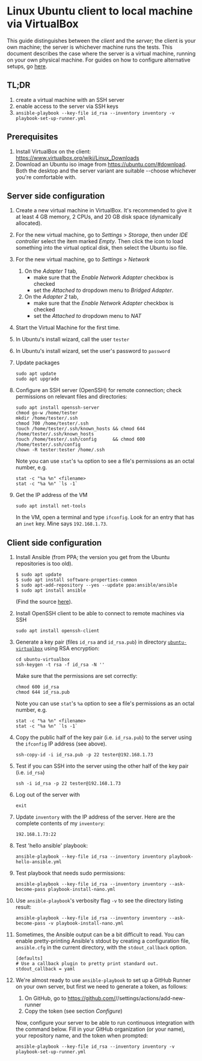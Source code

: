 # Linux Ubuntu client to local machine via VirtualBox

This guide distinguishes between the _client_ and the _server_; the client is your own machine; the server is whichever
machine runs the tests. This document describes the case where the server is a virtual machine, running on your own
physical machine. For guides on how to configure alternative setups, go [here](/README.md).

## TL;DR

1. create a virtual machine with an SSH server
1. enable access to the server via SSH keys
1. ``ansible-playbook --key-file id_rsa --inventory inventory -v playbook-set-up-runner.yml``

## Prerequisites

1. Install VirtualBox on the client: https://www.virtualbox.org/wiki/Linux_Downloads
1. Download an Ubuntu iso image from https://ubuntu.com/#download. Both the desktop and the server variant are
suitable --choose whichever you're comfortable with.

## Server side configuration

1. Create a new virtual machine in VirtualBox. It's recommended to give it at least 4 GB memory, 2 CPUs, and 20 GB disk space (dynamically allocated).
1. For the new virtual machine, go to _Settings_ > _Storage_, then under _IDE controller_ select the item marked _Empty_. Then click the icon to load something into the virtual optical disk, then select the Ubuntu iso file.
1. For the new virtual machine, go to _Settings_ > _Network_
    1. On the _Adapter 1_ tab,
        - make sure that the _Enable Network Adapter_ checkbox is checked
        - set the _Attached to_ dropdown menu to _Bridged Adapter_.
    1. On the _Adapter 2_ tab,
        - make sure that the _Enable Network Adapter_ checkbox is checked
        - set the _Attached to_ dropdown menu to _NAT_
1. Start the Virtual Machine for the first time.
1. In Ubuntu's install wizard, call the user ``tester``
1. In Ubuntu's install wizard, set the user's password to ``password``
1. Update packages

    ```
    sudo apt update
    sudo apt upgrade
    ```

1. Configure an SSH server (OpenSSH) for remote connection; check permissions on relevant files and directories:

    ```
    sudo apt install openssh-server
    chmod go-w /home/tester
    mkdir /home/tester/.ssh
    chmod 700 /home/tester/.ssh
    touch /home/tester/.ssh/known_hosts && chmod 644 /home/tester/.ssh/known_hosts
    touch /home/tester/.ssh/config      && chmod 600 /home/tester/.ssh/config
    chown -R tester:tester /home/.ssh
    ```

    Note you can use ``stat``'s ``%a`` option to see a file's permissions as an octal number, e.g.

    ```shell
    stat -c "%a %n" <filename>
    stat -c "%a %n" `ls -1`
    ```

1. Get the IP address of the VM

    ```shell
    sudo apt install net-tools
    ```

    In the VM, open a terminal and type ``ifconfig``. Look for an entry that has an ``inet`` key. Mine says ``192.168.1.73``.

## Client side configuration

1. Install Ansible (from PPA; the version you get from the Ubuntu repositories is too old).

    ```shell
    $ sudo apt update
    $ sudo apt install software-properties-common
    $ sudo apt-add-repository --yes --update ppa:ansible/ansible
    $ sudo apt install ansible
    ```

    (Find the source [here](https://docs.ansible.com/ansible/latest/installation_guide/intro_installation.html#installing-ansible-on-ubuntu)).

1. Install OpenSSH client to be able to connect to remote machines via SSH

    ```shell
    sudo apt install openssh-client
    ```

1. Generate a key pair (files ``id_rsa`` and ``id_rsa.pub``) in directory [``ubuntu-virtualbox``](/ubuntu-virtualbox) using RSA encryption:

    ```shell
    cd ubuntu-virtualbox
    ssh-keygen -t rsa -f id_rsa -N ''
    ```

    Make sure that the permissions are set correctly:

    ```
    chmod 600 id_rsa
    chmod 644 id_rsa.pub
    ```

    Note you can use ``stat``'s ``%a`` option to see a file's permissions as an octal number, e.g.

    ```shell
    stat -c "%a %n" <filename>
    stat -c "%a %n" `ls -1`
    ```


1. Copy the public half of the key pair (i.e. ``id_rsa.pub``) to the server using the ``ifconfig`` IP address (see above).

    ```shell
    ssh-copy-id -i id_rsa.pub -p 22 tester@192.168.1.73
    ```

1. Test if you can SSH into the server using the other half of the key pair (i.e. ``id_rsa``)

    ```shell
    ssh -i id_rsa -p 22 tester@192.168.1.73
    ```

1. Log out of the server with

    ```shell
    exit
    ```

1. Update ``inventory`` with the IP address of the server. Here are the complete contents of my ``inventory``:

    ```shell
    192.168.1.73:22
    ```

1. Test 'hello ansible' playbook:

    ```
    ansible-playbook --key-file id_rsa --inventory inventory playbook-hello-ansible.yml
    ```

1. Test playbook that needs sudo permissions:

    ```
    ansible-playbook --key-file id_rsa --inventory inventory --ask-become-pass playbook-install-nano.yml
    ```

1. Use ``ansible-playbook``'s verbosity flag ``-v`` to see the directory listing result:

    ```
    ansible-playbook --key-file id_rsa --inventory inventory --ask-become-pass -v playbook-install-nano.yml
    ```

1. Sometimes, the Ansible output can be a bit difficult to read. You can enable pretty-printing Ansible's stdout by
   creating a configuration file, ``ansible.cfg`` in the current directory, with the ``stdout_callback`` option.

    ```
    [defaults]
    # Use a callback plugin to pretty print standard out.
    stdout_callback = yaml
    ```

1. We're almost ready to use ``ansible-playbook`` to set up a GitHub Runner on your own server, but first we need to generate a token, as follows:

    1. On GitHub, go to https://github.com/<org>/<repo>/settings/actions/add-new-runner
    1. Copy the token (see section _Configure_)

    Now, configure your server to be able to run continuous integration with the command below. Fill in your GitHub organization (or your name), your repository name, and the token when prompted:

    ```
    ansible-playbook --key-file id_rsa --inventory inventory -v playbook-set-up-runner.yml
    ```

